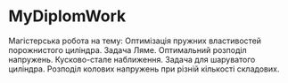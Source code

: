 # MyDiplomWork
Магістерська робота на тему:
Оптимізація пружних властивостей порожнистого циліндра.
Задача Ляме.
Оптимальний розподіл напружень.
Кусково-стале наближення. Задача для шаруватого циліндра.
Розподіл колових напружень при різній кількості складових.
